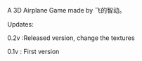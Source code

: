 A 3D Airplane Game made by 飞的智动。

Updates:

0.2v :Released version, change the textures

0.1v : First version
